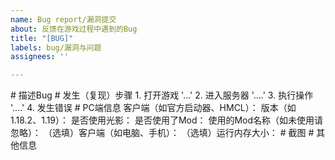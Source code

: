 ```yaml
---
name: Bug report/漏洞提交
about: 反馈在游戏过程中遇到的Bug
title: "[BUG]"
labels: bug/漏洞与问题
assignees: ''

---
```


<!----请勿编辑两端带有此标志的行！----!>
# 描述Bug

<!---请在此行下描述你遇到的的问题---!>

<!---本行结束描述部分---!>

# 发生（复现）步骤

<!---请在本行下描述Bug发生的情形---!>
1. 打开游戏 '...'
2. 进入服务器 '....'
3. 执行操作 '....'
4. 发生错误
<!---本行结束描述部分---!>

# PC端信息

<!---请在本行下说明你使用的客户端信息---!>

客户端（如官方启动器、HMCL）：
版本（如1.18.2、1.19）：
是否使用光影：
是否使用了Mod：
使用的Mod名称（如未使用请忽略）：
（选填）客户端（如电脑、手机）：
（选填）运行内存大小：

<!---本行结束说明部分---!>

# 截图

<!---如果可能，请提供截图---!>

<!---本行结束说明部分---!>

# 其他信息

<!---请在本行下描述其他关于本问题的信息---!>

<!---Issue结束---!>
